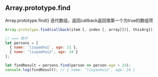 

## Array.prototype.find
Array.prototype.find() 迭代数组，返回callback返回值第一个为true的数组项

```js
Array.prototype.find(callback(item [, index [, array]])[, thisArg])

// === 例子
let persons = [
  { name: 'liuyaohui', age: 21 },
  { name: 'liuyaohui2', age: 24 }
];

let findResult = persons.find(person => person.age > 23);
console.log(findResult); // { name: 'liuyaohui2', age: 24 }
```